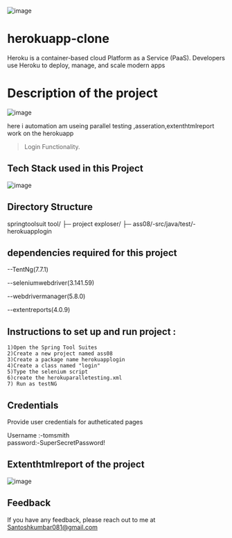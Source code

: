 ![image](https://github.com/santoshHkumbar/selenium_paralleltesting_diffrentbrowser_extenthtmlreport/assets/172264565/02baf963-9743-4f32-946d-107c0ebe6967)

# herokuapp-clone
Heroku is a container-based cloud Platform as a Service (PaaS). Developers use Heroku to deploy, manage, and scale modern apps
# Description of the project
![image](https://github.com/santoshHkumbar/selenium_paralleltesting_diffrentbrowser_extenthtmlreport/assets/172264565/d8c9fe3f-2616-4733-9df3-29b00d8382c5)

here i automation am useing parallel testing ,asseration,extenthtmlreport work on the herokuapp 
>Login Functionality.

## Tech Stack used in this Project
![image](https://github.com/santoshHkumbar/Evaluation_Submission_-santosh-./assets/172264565/21540c36-0a58-4191-900b-94ac98fee857)

## Directory Structure
springtoolsuit tool/ ├─ project exploser/ ├─ ass08/-src/java/test/-herokuapplogin

##  dependencies  required for this project
--TentNg(7.7.1)

--seleniumwebdriver(3.141.59)

--webdrivermanager(5.8.0)

--extentreports(4.0.9)

##  Instructions to set up and run project : 
    1)Open the Spring Tool Suites
    2)Create a new project named ass08
    3)Create a package name herokuapplogin
    4)Create a class named "login"
    5)Type the selenium script 
    6)create the herokuparalletesting.xml
    7) Run as testNG

## Credentials
Provide user credentials for autheticated pages

Username :-tomsmith                                  
password:-SuperSecretPassword!

## Extenthtmlreport of the project
![image](https://github.com/santoshHkumbar/selenium_paralleltesting_diffrentbrowser_extenthtmlreport/assets/172264565/39b27422-a768-4051-a426-27262db69290)



## Feedback
If you have any feedback, please reach out to me at Santoshkumbar081@gmail.com    





